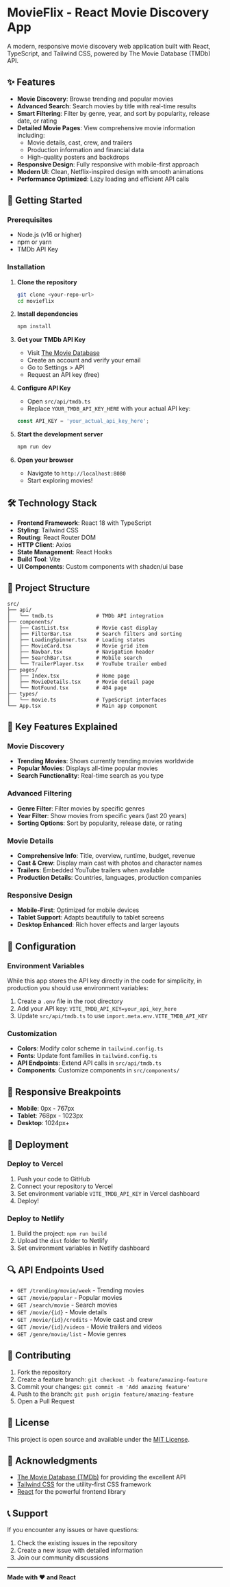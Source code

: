 
# MovieFlix - React Movie Discovery App

A modern, responsive movie discovery web application built with React, TypeScript, and Tailwind CSS, powered by The Movie Database (TMDb) API.

## ✨ Features

- **Movie Discovery**: Browse trending and popular movies
- **Advanced Search**: Search movies by title with real-time results
- **Smart Filtering**: Filter by genre, year, and sort by popularity, release date, or rating
- **Detailed Movie Pages**: View comprehensive movie information including:
  - Movie details, cast, crew, and trailers
  - Production information and financial data
  - High-quality posters and backdrops
- **Responsive Design**: Fully responsive with mobile-first approach
- **Modern UI**: Clean, Netflix-inspired design with smooth animations
- **Performance Optimized**: Lazy loading and efficient API calls

## 🚀 Getting Started

### Prerequisites

- Node.js (v16 or higher)
- npm or yarn
- TMDb API Key

### Installation

1. **Clone the repository**
   ```bash
   git clone <your-repo-url>
   cd movieflix
   ```

2. **Install dependencies**
   ```bash
   npm install
   ```

3. **Get your TMDb API Key**
   - Visit [The Movie Database](https://www.themoviedb.org/)
   - Create an account and verify your email
   - Go to Settings > API
   - Request an API key (free)

4. **Configure API Key**
   - Open `src/api/tmdb.ts`
   - Replace `YOUR_TMDB_API_KEY_HERE` with your actual API key:
   ```typescript
   const API_KEY = 'your_actual_api_key_here';
   ```

5. **Start the development server**
   ```bash
   npm run dev
   ```

6. **Open your browser**
   - Navigate to `http://localhost:8080`
   - Start exploring movies!

## 🛠️ Technology Stack

- **Frontend Framework**: React 18 with TypeScript
- **Styling**: Tailwind CSS
- **Routing**: React Router DOM
- **HTTP Client**: Axios
- **State Management**: React Hooks
- **Build Tool**: Vite
- **UI Components**: Custom components with shadcn/ui base

## 📁 Project Structure

```
src/
├── api/
│   └── tmdb.ts              # TMDb API integration
├── components/
│   ├── CastList.tsx         # Movie cast display
│   ├── FilterBar.tsx        # Search filters and sorting
│   ├── LoadingSpinner.tsx   # Loading states
│   ├── MovieCard.tsx        # Movie grid item
│   ├── Navbar.tsx           # Navigation header
│   ├── SearchBar.tsx        # Mobile search
│   └── TrailerPlayer.tsx    # YouTube trailer embed
├── pages/
│   ├── Index.tsx            # Home page
│   ├── MovieDetails.tsx     # Movie detail page
│   └── NotFound.tsx         # 404 page
├── types/
│   └── movie.ts             # TypeScript interfaces
└── App.tsx                  # Main app component
```

## 🎯 Key Features Explained

### Movie Discovery
- **Trending Movies**: Shows currently trending movies worldwide
- **Popular Movies**: Displays all-time popular movies
- **Search Functionality**: Real-time search as you type

### Advanced Filtering
- **Genre Filter**: Filter movies by specific genres
- **Year Filter**: Show movies from specific years (last 20 years)
- **Sorting Options**: Sort by popularity, release date, or rating

### Movie Details
- **Comprehensive Info**: Title, overview, runtime, budget, revenue
- **Cast & Crew**: Display main cast with photos and character names
- **Trailers**: Embedded YouTube trailers when available
- **Production Details**: Countries, languages, production companies

### Responsive Design
- **Mobile-First**: Optimized for mobile devices
- **Tablet Support**: Adapts beautifully to tablet screens
- **Desktop Enhanced**: Rich hover effects and larger layouts

## 🔧 Configuration

### Environment Variables
While this app stores the API key directly in the code for simplicity, in production you should use environment variables:

1. Create a `.env` file in the root directory
2. Add your API key: `VITE_TMDB_API_KEY=your_api_key_here`
3. Update `src/api/tmdb.ts` to use `import.meta.env.VITE_TMDB_API_KEY`

### Customization
- **Colors**: Modify color scheme in `tailwind.config.ts`
- **Fonts**: Update font families in `tailwind.config.ts`
- **API Endpoints**: Extend API calls in `src/api/tmdb.ts`
- **Components**: Customize components in `src/components/`

## 📱 Responsive Breakpoints

- **Mobile**: 0px - 767px
- **Tablet**: 768px - 1023px
- **Desktop**: 1024px+

## 🚀 Deployment

### Deploy to Vercel
1. Push your code to GitHub
2. Connect your repository to Vercel
3. Set environment variable `VITE_TMDB_API_KEY` in Vercel dashboard
4. Deploy!

### Deploy to Netlify
1. Build the project: `npm run build`
2. Upload the `dist` folder to Netlify
3. Set environment variables in Netlify dashboard

## 🔍 API Endpoints Used

- `GET /trending/movie/week` - Trending movies
- `GET /movie/popular` - Popular movies
- `GET /search/movie` - Search movies
- `GET /movie/{id}` - Movie details
- `GET /movie/{id}/credits` - Movie cast and crew
- `GET /movie/{id}/videos` - Movie trailers and videos
- `GET /genre/movie/list` - Movie genres

## 🤝 Contributing

1. Fork the repository
2. Create a feature branch: `git checkout -b feature/amazing-feature`
3. Commit your changes: `git commit -m 'Add amazing feature'`
4. Push to the branch: `git push origin feature/amazing-feature`
5. Open a Pull Request

## 📄 License

This project is open source and available under the [MIT License](LICENSE).

## 🙏 Acknowledgments

- [The Movie Database (TMDb)](https://www.themoviedb.org/) for providing the excellent API
- [Tailwind CSS](https://tailwindcss.com/) for the utility-first CSS framework
- [React](https://reactjs.org/) for the powerful frontend library

## 📞 Support

If you encounter any issues or have questions:
1. Check the existing issues in the repository
2. Create a new issue with detailed information
3. Join our community discussions

---

**Made with ❤️ and React**
